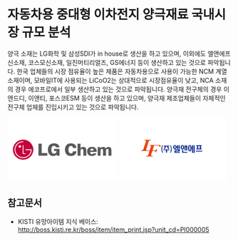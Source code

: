 # 자동차용 중대형 이차전지 양극재료 국내시장 규모 분석

양극 소재는 LG화학 및 삼성SDI가 in house로 생산을 하고 있으며, 이외에도 엘앤에프신소재, 코스모신소재, 일진머티리얼즈, GS에너지 등이 생산하고 있는 것으로 파악됩니다.
한국 업체들의 시장 점유율이 높은 제품은 자동차용으로 사용이 가능한 NCM 계열 소재이며, 모바일IT에 사용되는 LiCoO2는 상대적으로 시장점유율이 낮고, NCA 소재의 경우 에코프로에서 일부 생산하고 있는 것으로 파악됩니다.
양극재 전구체의 경우 이앤드디, 이앤티, 포스코ESM 등이 생산을 하고 있으며, 양극재 제조업체들이 자체적인 전구체 업체를 진입시키고 있는 것으로 파악됩니다.

![](./images/자동차용중대형이차전지양극재료_Q12_2_1_.PNG)
![](./images/자동차용중대형이차전지양극재료_Q12_2_1.PNG)

## 참고문서
- KISTI 유망아이템 지식 베이스: http://boss.kisti.re.kr/boss/item/item_print.jsp?unit_cd=PI000005